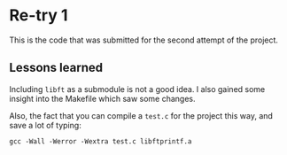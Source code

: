 # Re-try 1
This is the code that was submitted for the second attempt of the project.

## Lessons learned
Including `libft` as a submodule is not a good idea. I also gained some insight into the Makefile which saw some changes.

Also, the fact that you can compile a `test.c` for the project this way, and save a lot of typing:
```
gcc -Wall -Werror -Wextra test.c libftprintf.a
```
